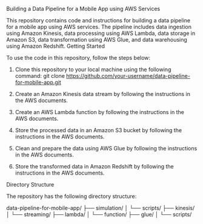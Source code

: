 Building a Data Pipeline for a Mobile App using AWS Services

This repository contains code and instructions for building a data pipeline for a mobile app using AWS services. The pipeline includes data ingestion using Amazon Kinesis, data processing using AWS Lambda, data storage in Amazon S3, data transformation using AWS Glue, and data warehousing using Amazon Redshift.
Getting Started

To use the code in this repository, follow the steps below:

1. Clone this repository to your local machine using the following command:
git clone https://github.com/your-username/data-pipeline-for-mobile-app.git

2. Create an Amazon Kinesis data stream by following the instructions in the AWS documents.

3. Create an AWS Lambda function by following the instructions in the AWS documents.

4. Store the processed data in an Amazon S3 bucket by following the instructions in the AWS documents.

5. Clean and prepare the data using AWS Glue by following the instructions in the AWS documents.

6. Store the transformed data in Amazon Redshift by following the instructions in the AWS documents.

Directory Structure

The repository has the following directory structure:

data-pipeline-for-mobile-app/
├── simulation/
│   └── scripts/
├── kinesis/
│   └── streaming/
├── lambda/
│   └── function/
├── glue/
│   └── scripts/
